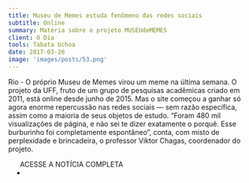 ```yaml
---
title: Museu de Memes estuda fenômeno das redes sociais
subtitle: Online
summary: Matéria sobre o projeto MUSEUdeMEMES
client: O Dia
tools: Tabata Uchoa
date: 2017-03-26
image: 'images/posts/53.png'
---
```


Rio - O próprio Museu de Memes virou um meme na última semana. O projeto da UFF, fruto de um grupo de pesquisas acadêmicas criado em 2011, está online desde junho de 2015. Mas o site começou a ganhar só agora enorme repercussão nas redes sociais — sem razão específica, assim como a maioria de seus objetos de estudo. “Foram 480 mil visualizações de página, e não sei te dizer exatamente o porquê. Esse burburinho foi completamente espontâneo”, conta, com misto de perplexidade e brincadeira, o professor Viktor Chagas, coordenador do projeto.

<div class="post__share"><ul class="share__list list-reset">ACESSE A NOTÍCIA COMPLETA<li class="share__item" style="margin-left: 10px"><a class="share__link share__facebook" style="background: #fa5657" href="http://odia.ig.com.br/rio-de-janeiro/2017-03-26/museu-de-memes-estuda-fenomeno-das-redes-sociais.html" title="Link" rel="nofollow"><i class="fa-solid fa-link"></i></a></li></ul></div>
<!-- <div class="gallery-box"><div class="gallery"><img src="/clipping/images/example-1.jpg" loading="lazy" alt="Project"><img src="/clipping/images/example-2.jpg" loading="lazy" alt="Project"></div><em>Gallery / <a href="https://www.freepik.com/" target="_blank">Freepic</a></em></div> -->